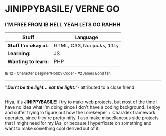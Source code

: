 # JINIPPYBASILE/ VERNE GO
### I'M FREE FROM IB HELL YEAH LETS GO RAHHH
| Stuff | Language |
| ----------- | ----------- |
| **Stuff I'm okay at:**|   HTML, CSS, Nunjucks, 11ty |
| **Learning:** | JS |
| **Wanting to learn:** | PHP |


<small> IB 12 - Character Desginer/Hobby Coder - #2 James Bond fan</small><br>
<hr>

***"Don't be the light... eat the light."***- attributed to a close friend

<br>
Hiya, it's <b>JINIPPYBASILE</b>! I try to make web projects, but most of the time I have no idea what I'm doing since I don't have a coding background. I enjoy and suffer trying to figure out how the Lorekeeper + Charadex framework operates, since they're pretty nifty. I also make miscellaneous side projects that I might need for my IAs, or because I hyperfixate on something and want to make something cool derived out of it.
